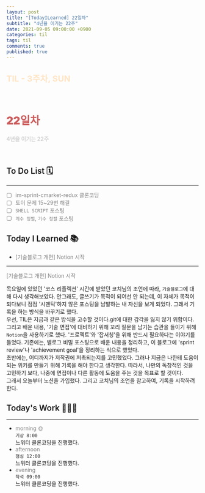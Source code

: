 ```yaml
---
layout: post
title: "[TodayILearned] 22일차"
subtitle: "4년을 이기는 22주"
date: 2021-09-05 09:00:00 +0900
categories: til
tags: til
comments: true
published: true
---
```


## <span style="color:Bisque;font-size: 22px">TIL - 3주차, SUN</span>

<br />

# **<span style="font-weight:900;color:indianred">22일차</span>**

**<span style="color:lightgray">4년을 이기는 22주</span>**

<br />

## <span style="font-weight:600">To Do List</span> 🗓

---

- [ ] <span style="color:gray">im-sprint-cmarket-redux 클론코딩</span>
- [ ] <span style="color:gray">토이 문제 15~29번 해결</span>
- [ ] <span style="color:gray">`SHELL SCRIPT` 포스팅</span>
- [ ] <span style="color:gray">`계수 정렬`, `기수 정렬` 포스팅</span>

## <span style="font-weight:600">Today I Learned</span> 📚

- <span style="color:gray">[기술블로그 개편] Notion 시작</span>

---

<span style="color:gray">[기술블로그 개편] Notion 시작</span>

목요일에 있었던 '코스 리플렉션' 시간에 받았던 코치님의 조언에 따라, `기술블로그`에 대해 다시 생각해보았다. 안그래도, 글쓰기가 목적이 되어선 안 되는데, 이 자체가 목적이 되다보니 점점 '시멘틱'하지 않은 포스팅을 남발하는 내 자신을 보게 되었다. 그래서 기록을 하는 방식을 바꾸기로 했다. <br>
우선, TIL은 지금과 같은 방식을 고수할 것이다.git에 대한 감각을 잃지 않기 위함이다. 그리고 배운 내용, '기술 면접'에 대비하기 위해 꼬리 질문을 남기는 습관을 들이기 위해 `Notion`을 사용하기로 했다. '프로젝트'와 '잡서칭'을 위해 반드시 필요하다는 이야기를 들었다. 기존에는, 벨로그 비밀 포스팅으로 배운 내용을 정리하고, 이 블로그에 'sprint review'나 'achievement goal'을 정리하는 식으로 했었다. <br>
초반에는, 어디까지가 저작권에 저촉되는지를 고민했었다. 그러나 지금은 나한테 도움이 되는 위키를 만들기 위해 기록을 해야 한다고 생각한다. 따라서, 나만의 독창적인 것을 고민하기 보다, 나중에 면접이나 다른 활동에 도움을 주는 것을 목표로 할 것이다. <br>
그래서 오늘부터 노션을 가입했다. 그리고 코치님의 조언을 참고하여, 기록을 시작하려 한다.

## <span style="font-weight:600">Today's Work</span> 🧗🏻‍♂️

---

- <span style="color:gray">morning 🌞</span> <br>
  `기상 8:00` <br>
  느위터 클론코딩을 진행했다.
- <span style="color:gray">afternoon</span> <br>
  `점심 12:00`<br>
  느위터 클론코딩을 진행했다.
- <span style="color:gray">evening</span> <br>
  `착석 09:00`<br>
  느위터 클론코딩을 진행했다.
